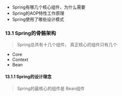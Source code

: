 - Spring有哪几个核心组件，为什么需要
- Spring的AOP特性工作原理
- Spring使用了哪些设计模式

### 13.1    Spring的骨骼架构
>Spring总共有十几个组件， 真正核心的组件只有几个
-   Core
-   Context
-   Bean
#### 13.1.1 Spring的设计理念
>Spring的最核心的组件是 Bean组件